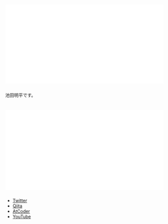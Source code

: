 # ![Introduction](./introduction.svg)
池田明平です。
# ![Links](./links.svg)
* [Twitter](https://twitter.com/IkedaAkihira)
* [Qiita](https://qiita.com/IkedaAkihira)
* [AtCoder](https://atcoder.jp/users/IkedaAkihira)
* [YouTube](https://www.youtube.com/channel/UCYelN3VfU8xutHcyTguaorg)
